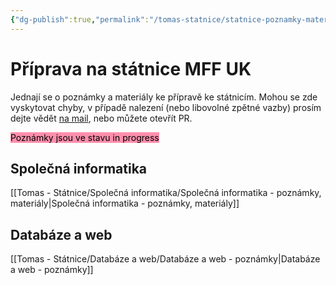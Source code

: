 ```yaml
---
{"dg-publish":true,"permalink":"/tomas-statnice/statnice-poznamky-materialy/","tags":["tomas","gardenEntry","gardenEntry","gardenEntry","gardenEntry","gardenEntry","gardenEntry","gardenEntry","gardenEntry","gardenEntry","gardenEntry","gardenEntry","gardenEntry","gardenEntry","gardenEntry","gardenEntry"],"noteIcon":""}
---
```


# Příprava na státnice MFF UK
Jednají se o poznámky a materiály ke přípravě ke státnicím. Mohou se zde vyskytovat chyby, v případě nalezení (nebo libovolné zpětné vazby) prosím dejte vědět [na mail](malito:tomasnguyen43@gmail.com), nebo můžete otevřít PR.

<mark style="background: #FF5582A6;">Poznámky jsou ve stavu in progress</mark>

## Společná informatika
[[Tomas - Státnice/Společná informatika/Společná informatika - poznámky, materiály\|Společná informatika - poznámky, materiály]]

## Databáze a web
[[Tomas - Státnice/Databáze a web/Databáze a web - poznámky\|Databáze a web - poznámky]]
